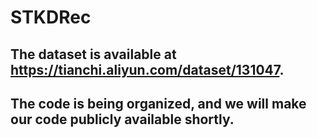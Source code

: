 # STKDRec
## The dataset is available at https://tianchi.aliyun.com/dataset/131047.
## The code is being organized, and we will make our code publicly available shortly.
